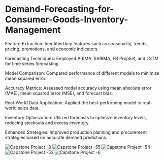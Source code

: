 # Demand-Forecasting-for-Consumer-Goods-Inventory-Management
Feature Extraction: Identified key features such as seasonality, trends, pricing, promotions, and economic indicators.

Forecasting Techniques: Employed ARIMA, SARIMA, FB Prophet, and LSTM for time series forecasting.

Model Comparison: Compared performance of different models to minimize mean squared error.

Accuracy Metrics: Assessed model accuracy using mean absolute error (MAE), mean squared error (MSE), and forecast bias.

Real-World Data Application: Applied the best-performing model to real-world sales data.

Inventory Optimization: Utilized forecasts to optimize inventory levels, reducing stockouts and excess inventory.

Enhanced Strategies: Improved production planning and procurement strategies based on accurate demand predictions.


![Capstone Project -8](https://github.com/purnendu901/Demand-Forecasting-for-Consumer-Goods-Inventory-Management/assets/127380946/1fa61bd7-d2c5-41fe-8763-98c61afd107b)
![Capstone Project -55](https://github.com/purnendu901/Demand-Forecasting-for-Consumer-Goods-Inventory-Management/assets/127380946/e113f529-1ede-48f7-b355-07ec45423e77)
![Capstone Project -54](https://github.com/purnendu901/Demand-Forecasting-for-Consumer-Goods-Inventory-Management/assets/127380946/6db263cf-2d77-4a79-bbca-ff9db3842509)
![Capstone Project -53](https://github.com/purnendu901/Demand-Forecasting-for-Consumer-Goods-Inventory-Management/assets/127380946/5670d05a-fe77-491f-abb6-07f901b2df00)
![Capstone Project -6](https://github.com/purnendu901/Demand-Forecasting-for-Consumer-Goods-Inventory-Management/assets/127380946/1a9c100c-f3ec-4786-96c6-fcf8759c70a9)


